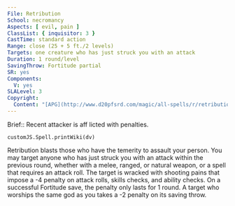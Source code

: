 ```yaml
---
File: Retribution
School: necromancy
Aspects: [ evil, pain ]
ClassList: { inquisitor: 3 }
CastTime: standard action
Range: close (25 + 5 ft./2 levels)
Targets: one creature who has just struck you with an attack
Duration: 1 round/level
SavingThrow: Fortitude partial
SR: yes
Components:
  V: yes
SLALevel: 3
Copyright:
  Content: "[APG](http://www.d20pfsrd.com/magic/all-spells/r/retribution)"
---
```

Brief:: Recent attacker is aff licted with penalties.

```dataviewjs
customJS.Spell.printWiki(dv)
```

Retribution blasts those who have the temerity to assault your person. You may target anyone who has just struck you with an attack within the previous round, whether with a melee, ranged, or natural weapon, or a spell that requires an attack roll. The target is wracked with shooting pains that impose a -4 penalty on attack rolls, skills checks, and ability checks. On a successful Fortitude save, the penalty only lasts for 1 round.  A target who worships the same god as you takes a -2 penalty on its saving throw.
